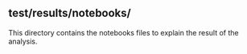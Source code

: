 ## test/results/notebooks/

This directory contains the notebooks files to explain the result of the analysis.
